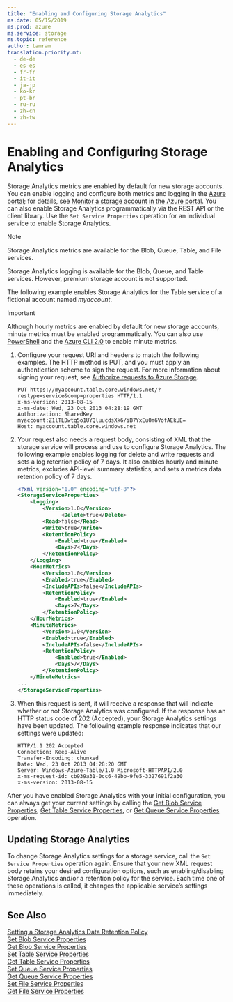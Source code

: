```yaml
---
title: "Enabling and Configuring Storage Analytics"
ms.date: 05/15/2019
ms.prod: azure
ms.service: storage
ms.topic: reference
author: tamram
translation.priority.mt:
  - de-de
  - es-es
  - fr-fr
  - it-it
  - ja-jp
  - ko-kr
  - pt-br
  - ru-ru
  - zh-cn
  - zh-tw
---
```


# Enabling and Configuring Storage Analytics

Storage Analytics metrics are enabled by default for new storage accounts. You can enable logging and configure both metrics and logging in the [Azure portal](https://portal.azure.com/); for details, see [Monitor a storage account in the Azure portal](/azure/storage/storage-monitor-storage-account). You can also enable Storage Analytics programmatically via the REST API or the client library. Use the `Set Service Properties` operation for an individual service to enable Storage Analytics.  

> [!NOTE]
> Storage Analytics metrics are available for the Blob, Queue, Table, and File services.  
>   
> Storage Analytics logging is available for the Blob, Queue, and Table services. However, premium storage account is not supported.
>

 The following example enables Storage Analytics for the Table service of a fictional account named *myaccount*.  

> [!IMPORTANT]
> Although hourly metrics are enabled by default for new storage accounts, minute metrics must be enabled programmatically. You can also use [PowerShell](/powershell/module/az.storage/set-azstorageservicemetricsproperty) and the [Azure CLI 2.0](/cli/azure/storage/metrics) to enable minute metrics.
>

1.  Configure your request URI and headers to match the following examples. The HTTP method is PUT, and you must apply an authentication scheme to sign the request. For more information about signing your request, see [Authorize requests to Azure Storage](authorize-requests-to-azure-storage.md).  

    ```  
    PUT https://myaccount.table.core.windows.net/?restype=service&comp=properties HTTP/1.1  
    x-ms-version: 2013-08-15  
    x-ms-date: Wed, 23 Oct 2013 04:28:19 GMT  
    Authorization: SharedKey  
    myaccount:Z1lTLDwtq5o1UYQluucdsXk6/iB7YxEu0m6VofAEkUE=  
    Host: myaccount.table.core.windows.net  
    ```  

2.  Your request also needs a request body, consisting of XML that the storage service will process and use to configure Storage Analytics. The following example enables logging for delete and write requests and sets a log retention policy of 7 days. It also enables hourly and minute metrics, excludes API-level summary statistics, and sets a metrics data retention policy of 7 days.  

    ```xml  
    <?xml version="1.0" encoding="utf-8"?>  
    <StorageServiceProperties>  
        <Logging>  
            <Version>1.0</Version>  
                  <Delete>true</Delete>  
            <Read>false</Read>  
            <Write>true</Write>  
            <RetentionPolicy>  
                <Enabled>true</Enabled>  
                <Days>7</Days>  
            </RetentionPolicy>  
        </Logging>  
        <HourMetrics>  
            <Version>1.0</Version>  
            <Enabled>true</Enabled>  
            <IncludeAPIs>false</IncludeAPIs>  
            <RetentionPolicy>  
                <Enabled>true</Enabled>  
                <Days>7</Days>  
            </RetentionPolicy>  
        </HourMetrics>  
        <MinuteMetrics>  
            <Version>1.0</Version>  
            <Enabled>true</Enabled>  
            <IncludeAPIs>false</IncludeAPIs>  
            <RetentionPolicy>  
                <Enabled>true</Enabled>  
                <Days>7</Days>  
            </RetentionPolicy>  
        </MinuteMetrics>  
    ...
    </StorageServiceProperties>  
    ```

3.  When this request is sent, it will receive a response that will indicate whether or not Storage Analytics was configured. If the response has an HTTP status code of 202 (Accepted), your Storage Analytics settings have been updated. The following example response indicates that our settings were updated:  

    ```  
    HTTP/1.1 202 Accepted  
    Connection: Keep-Alive  
    Transfer-Encoding: chunked  
    Date: Wed, 23 Oct 2013 04:28:20 GMT  
    Server: Windows-Azure-Table/1.0 Microsoft-HTTPAPI/2.0  
    x-ms-request-id: cb939a31-0cc6-49bb-9fe5-3327691f2a30  
    x-ms-version: 2013-08-15  
    ```  

 After you have enabled Storage Analytics with your initial configuration, you can always get your current settings by calling the [Get Blob Service Properties](Get-Blob-Service-Properties.md), [Get Table Service Properties](Get-Table-Service-Properties.md), or [Get Queue Service Properties](Get-Queue-Service-Properties.md) operation.  

## Updating Storage Analytics  
 To change Storage Analytics settings for a storage service, call the `Set Service Properties` operation again. Ensure that your new XML request body retains your desired configuration options, such as enabling/disabling Storage Analytics and/or a retention policy for the service. Each time one of these operations is called, it changes the applicable service’s settings immediately.  

## See Also  
 [Setting a Storage Analytics Data Retention Policy](Setting-a-Storage-Analytics-Data-Retention-Policy.md)   
 [Set Blob Service Properties](Set-Blob-Service-Properties.md)   
 [Get Blob Service Properties](Get-Blob-Service-Properties.md)   
 [Set Table Service Properties](Set-Table-Service-Properties.md)   
 [Get Table Service Properties](Get-Table-Service-Properties.md)   
 [Set Queue Service Properties](Set-Queue-Service-Properties.md)   
 [Get Queue Service Properties](Get-Queue-Service-Properties.md)   
 [Set File Service Properties](Set-File-Service-Properties.md)   
 [Get File Service Properties](Get-File-Service-Properties.md)
